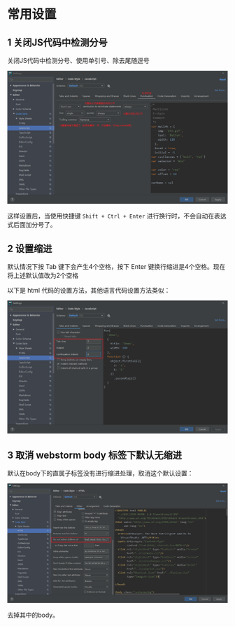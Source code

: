 # 常用设置

## 1 关闭JS代码中检测分号

关闭JS代码中检测分号、使用单引号、除去尾随逗号

![01](./images/01.png)

这样设置后，当使用快捷键 `Shift + Ctrl + Enter` 进行换行时，不会自动在表达式后面加分号了。

## 2 设置缩进

默认情况下按 Tab 键下会产生4个空格，按下 Enter 键换行缩进是4个空格。现在将上述默认值改为2个空格

以下是 html 代码的设置方法，其他语言代码设置方法类似：
 
![02](./images/02.png)

## 3 取消 webstorm body 标签下默认无缩进

默认在body下的直属子标签没有进行缩进处理，取消这个默认设置：

![03](./images/03.png)

去掉其中的body。